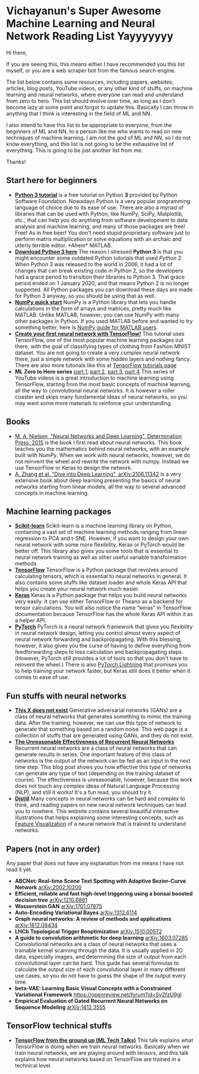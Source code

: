 # Vichayanun's Super Awesome Machine Learning and Neural Network Reading List Yayyyyyyy

Hi there,

If you are seeing this, this means either I have recommended you this list myself, or you are a web scraper bot from the famous search engine.

The list below contains some resources, including papers, websites, articles, blog posts, YouTube videos, or any other kind of stuffs, on machine learning and neural networks, where everyone can read and understand from zero to hero. This list should evolve over time, as long as I don't become lazy at some point and forgot to update this. Basically I can throw in anything that I think is interesting in the field of ML and NN.

I also intend to have this list to be appropriate to everyone, from the beginners of ML and NN, to a person like me who wants to read on new techniques of machine learning. I am not the god of ML and NN, so I do not know everything, and this list is not going to be the exhaustive list of everything. This is going to be just another list from me.

Thanks!

## Start here for beginners

* [**Python 3 tutorial**](https://docs.python.org/3/tutorial/) is a free tutorial on Python **3** provided by Python Software Foundation. Nowadays Python is a very popular programming language of choice due to its ease of use. There are also a myriad of libraries that can be used with Python, like NumPy, SciPy, Matplotlib, etc., that can help you do anything from software development to data analysis and machine learning, and many of those packages are free! Free! As in free beer! You don't need stupid proprietary software just to perform matrix multiplication or solve equations with an archaic and utterly terrible editor. \*Ahem\* MATLAB. 
* [**Download Python 3 here**](https://www.python.org/downloads/) The reason I stressed **Python 3** is that you might encounter some outdated Python tutorials that used *Python 2*. When Python 3 was released to the world in 2006, it had a lot of changes that can break existing code in Python 2, so the developers had a grace period to transition their libraries to Python 3. That grace period ended on 1 January 2020, and that means Python 2 is no longer supported. All Python packages you can download these days are made for Python 3 anyway, so you should be using that as well.
* [**NumPy quick start**](https://numpy.org/doc/stable/user/quickstart.html) NumPy is a Python library that lets you handle calculations in the form of arrays and matrices, pretty much like MATLAB. Unlike MATLAB, however, you can use NumPy with many other packages in Python. If you used MATLAB before and wanted to try something better, here is [NumPy guide for MATLAB users](https://numpy.org/doc/stable/user/numpy-for-matlab-users.html).
* [**Create your first neural network with TensorFlow!**](https://www.tensorflow.org/tutorials/keras/classification) This tutorial uses TensorFlow, one of the most popular machine learning packages out there, with the goal of classifying types of clothing from Fashion MNIST dataset. You are not going to create a very complex neural network there, just a simple network with some hidden layers and nothing fancy. There are also more tutorials like this at [TensorFlow tutorials page](https://www.tensorflow.org/tutorials)
* **ML Zero to Hero series** [part 1](https://www.youtube.com/watch?v=KNAWp2S3w94), [part 2](https://www.youtube.com/watch?v=bemDFpNooA8), [part 3](https://www.youtube.com/watch?v=bemDFpNooA8), [part 4](https://www.youtube.com/watch?v=u2TjZzNuly8) This series of YouTube videos is a great introduction to machine learning using TensorFlow, starting from the most basic concepts of machine learning, all the way to convolutional neural networks. It is however a roller coaster and skips many fundamental ideas of neural networks, so you may want some more materials to reinforce your understanding.

## Books
* [M. A. Nielsen, "Neural Networks and Deep Learning", Determination Press, 2015](https://neuralnetworksanddeeplearning.com) is the book I first read about neural networks. This book teaches you the mathematics behind neural networks, with an example built with NumPy. When we work with neural networks, however, we do not reinvent the wheel and rewrite the network with numpy. Instead we use TensorFlow or Keras to design the network.
* [A. Zhang et al. "Dive into Deep Learning", arXiv:2106.11342](https://d2l.ai) is a very extensive book about deep learning presenting the basics of neural networks starting from linear models, all the way to several advanced concepts in machine learning.

## Machine learning packages
* [**Scikit-learn**](https://scikit-learn.org) Scikit-learn is a machine learning library on Python, containing a vast set of machine learning methods ranging from linear regression to PCA and t-SNE. However, if you want to design your own neural network with some more flexibility, Keras or PyTorch would be better off. This library also gives you some tools that is essential to neural network training as well as other useful variable transformation methods.
* [**TensorFlow**](https://www.tensorflow.org/) TensorFlow is a Python package that revolves around calculating tensors, which is essential to neural networks in general. It also contains some stuffs like dataset loader and whole Keras API that helps you create your neural network much easier.
* [**Keras**](https://keras.io/) Keras is a Python package that helps you build neural networks very easily. It can use either TensorFlow or Theano as a backend for tensor calculations. You will also notice the name "keras" in TensorFlow documentation because TensorFlow has the whole Keras API within it as a helper API.
* [**PyTorch**](https://pytorch.org/) PyTorch is a neural network framework that gives you flexibility in neural network design, letting you control almost every aspect of neural network forwarding and backpropagating. With this blessing, however, it also gives you the curse of having to define everything from feedforwarding steps to loss calculation and backpropagating steps. (However, PyTorch still provides a lot of tools so that you don't have to reinvent the wheel.) There is also [PyTorch Lightning](https://www.pytorchlightning.ai/) that promises you to help training your network faster, but Keras still does it better when it comes to ease of use.

## Fun stuffs with neural networks
* [**This X does not exist**](https://thisxdoesnotexist.com/) Generative adversarial networks (GANs) are a class of neural networks that generates something to mimic the training data. After the training, however, we can use this type of network to generate that something based on a random noise. This web page is a collection of stuffs that are generated using GANs, and they do not exist.
* [**The Unreasonable Effectiveness of Recurrent Neural Networks**](http://karpathy.github.io/2015/05/21/rnn-effectiveness/) Recurrent neural networks are a class of neural networks that can generate results in series. One important feature of this class of networks is the output of the network can be fed as an input in the next time step. This blog post shows you how effective this type of networks can generate any type of text (depending on the training dataset of course). The effectiveness is unreasonable, however, because this work does not touch any complex ideas of Natural Language Processing (NLP), and still it works! It's a fun read, you should try it.
* [**Distill**](https://distill.pub/) Many concepts in neural networks can be hard and complex to think, and reading papers on new neural network techniques can lead you to nowhere. This website contains several beautiful interactive illustrations that helps explaining some interesting concepts, such as [Feature Visualization](https://distill.pub/2017/feature-visualization/) of a neural network that is trained to understand networks.

## Papers (not in any order)
Any paper that does not have any explanation from me means I have not read it yet. 
* **ABCNet: Real-time Scene Text Spotting with Adaptive Bezier-Curve Network** [arXiv:2002.10200](https://arxiv.org/abs/2002.10200)
* **Efficient, reliable and fast high-level triggering using a bonsai boosted decision tree** [arXiv:1210.6861](https://arxiv.org/abs/1210.6861)
* **Wasserstein GAN** [arXiv:1701.07875](https://arxiv.org/abs/1701.07875)
* **Auto-Encoding Variational Bayes** [arXiv:1312.6114](https://arxiv.org/abs/1312.6114)
* **Graph neural networks: A review of methods and applications** [arXiv:1812.08434](https://arxiv.org/1812.08434)
* **LHCb Topological Trigger Reoptimization** [arXiv:1510.00572](https://arxiv.org/abs/1510.00572)
* **A guide to convolution arithmetic for deep learning** [arXiv:1603.07285](https://arxiv.org/abs/1603.07285) Convolutional networks are a class of neural networks that uses a trainable kernel scanning through the data. It is usually applied in 2D data, especially images, and determining the size of output from each convolutional layer can be hard. This guide has several formulas to calculate the output size of each convolutional layer in many different use cases, so you do not have to guess the shape of the output every time.
* **beta-VAE: Learning Basic Visual Concepts with a Constrained Variational Framework** https://openreview.net/forum?id=Sy2fzU9gl
* **Empirical Evaluation of Gated Recurrent Neural Networks on Sequence Modeling** [arXiv:1412.3555](https://arxiv.org/abs/1412.3555)

## TensorFlow technical stuffs
* [**TensorFlow from the ground up (ML Tech Talks)**](https://www.youtube.com/watch?v=3LLZzi48iB8) This talk explains what TensorFlow is doing when we train neural networks. Basically when we train neural networks, we are playing around with tensors, and this talk explains how neural networks based on TensorFlow are trained in a technical level.